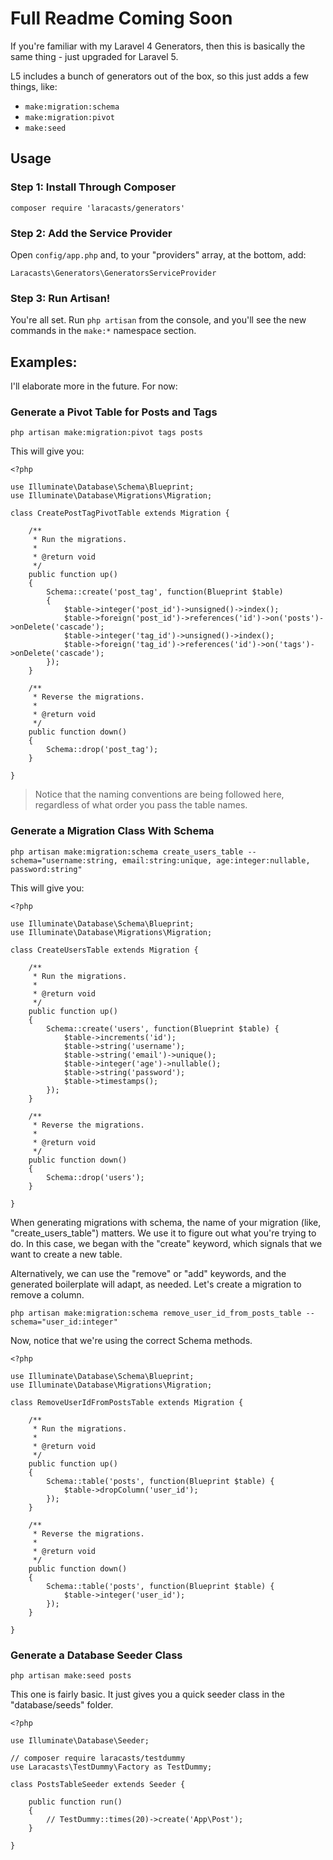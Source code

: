 # Full Readme Coming Soon

If you're familiar with my Laravel 4 Generators, then this is basically the same thing - just upgraded for Laravel 5.

L5 includes a bunch of generators out of the box, so this just adds a few things, like:

- `make:migration:schema`
- `make:migration:pivot`
- `make:seed`


## Usage

### Step 1: Install Through Composer

```
composer require 'laracasts/generators'
```

### Step 2: Add the Service Provider

Open `config/app.php` and, to your "providers" array, at the bottom, add:

```
Laracasts\Generators\GeneratorsServiceProvider
```

### Step 3: Run Artisan!

You're all set. Run `php artisan` from the console, and you'll see the new commands in the `make:*` namespace section.

## Examples:

I'll elaborate more in the future. For now:

### Generate a Pivot Table for Posts and Tags

```
php artisan make:migration:pivot tags posts
```

This will give you:

```
<?php

use Illuminate\Database\Schema\Blueprint;
use Illuminate\Database\Migrations\Migration;

class CreatePostTagPivotTable extends Migration {

	/**
	 * Run the migrations.
	 *
	 * @return void
	 */
	public function up()
	{
		Schema::create('post_tag', function(Blueprint $table)
		{
			$table->integer('post_id')->unsigned()->index();
			$table->foreign('post_id')->references('id')->on('posts')->onDelete('cascade');
			$table->integer('tag_id')->unsigned()->index();
			$table->foreign('tag_id')->references('id')->on('tags')->onDelete('cascade');
		});
	}

	/**
	 * Reverse the migrations.
	 *
	 * @return void
	 */
	public function down()
	{
		Schema::drop('post_tag');
	}

}
```

> Notice that the naming conventions are being followed here, regardless of what order you pass the table names.

### Generate a Migration Class With Schema

```
php artisan make:migration:schema create_users_table --schema="username:string, email:string:unique, age:integer:nullable, password:string"
```

This will give you:

```
<?php

use Illuminate\Database\Schema\Blueprint;
use Illuminate\Database\Migrations\Migration;

class CreateUsersTable extends Migration {

	/**
	 * Run the migrations.
	 *
	 * @return void
	 */
	public function up()
	{
		Schema::create('users', function(Blueprint $table) {
            $table->increments('id');
            $table->string('username');
            $table->string('email')->unique();
            $table->integer('age')->nullable();
            $table->string('password');
            $table->timestamps();
        });
	}

	/**
	 * Reverse the migrations.
	 *
	 * @return void
	 */
	public function down()
	{
		Schema::drop('users');
	}

}
```

When generating migrations with schema, the name of your migration (like, "create_users_table") matters. We use it to figure out what you're trying to do. In this case, we began with the "create" keyword, which signals that we want to create a
new table.

Alternatively, we can use the "remove" or "add" keywords, and the generated boilerplate will adapt, as needed. Let's create a migration to remove a column.

```
php artisan make:migration:schema remove_user_id_from_posts_table --schema="user_id:integer"
```

Now, notice that we're using the correct Schema methods.

```
<?php

use Illuminate\Database\Schema\Blueprint;
use Illuminate\Database\Migrations\Migration;

class RemoveUserIdFromPostsTable extends Migration {

	/**
	 * Run the migrations.
	 *
	 * @return void
	 */
	public function up()
	{
		Schema::table('posts', function(Blueprint $table) {
            $table->dropColumn('user_id');
        });
	}

	/**
	 * Reverse the migrations.
	 *
	 * @return void
	 */
	public function down()
	{
		Schema::table('posts', function(Blueprint $table) {
            $table->integer('user_id');
        });
	}

}
```

### Generate a Database Seeder Class

```
php artisan make:seed posts
```

This one is fairly basic. It just gives you a quick seeder class in the "database/seeds" folder.

```
<?php

use Illuminate\Database\Seeder;

// composer require laracasts/testdummy
use Laracasts\TestDummy\Factory as TestDummy;

class PostsTableSeeder extends Seeder {

    public function run()
    {
        // TestDummy::times(20)->create('App\Post');
    }

}
```
